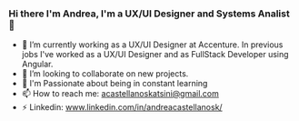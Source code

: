 ### Hi there I'm Andrea, I'm a UX/UI Designer and Systems Analist 👋
- 🔭 I’m currently working as a UX/UI Designer at Accenture.
      In previous jobs I've worked as a UX/UI Designer and as FullStack Developer using Angular.
- 👯 I’m looking to collaborate on new projects.
- 🌱 I'm Passionate about being in constant learning
- 📫 How to reach me: acastellanoskatsini@gmail.com
- ⚡ Linkedin: www.linkedin.com/in/andreacastellanosk/
<!--
**andreacastkatsini/andreacastkatsini** is a ✨ _special_ ✨ repository because its `README.md` (this file) appears on your GitHub profile.

Here are some ideas to get you started:

 🔭 I’m currently working as a UX/UI Designer at Accenture.
      In previous jobs I've worked as a UX/UI Designer and as FullStack Developer using Angular.
- 🌱 I’m i enjoy being in constant learning ...
- 👯 I’m looking to collaborate on new projects.
- 🤔 I’m looking for help with ...
- 💬 Ask me about ...
- 📫 How to reach me: ...
- 😄 Pronouns: ...
- ⚡ Fun fact: ...
-->
